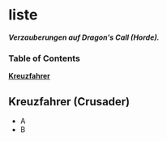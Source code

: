 # liste

***Verzauberungen auf Dragon's Call (Horde).***

### Table of Contents
**[Kreuzfahrer](#Kreuzfahrer)**<br>

## Kreuzfahrer (Crusader)
  * A
  * B

